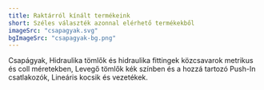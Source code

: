 ```yaml
---
title: Raktárról kínált termékeink
short: Széles választék azonnal elérhető termékekből
imageSrc: "csapagyak.svg"
bgImageSrc: "csapagyak-bg.png"
---
```


Csapágyak, Hidraulika tömlők és hidraulika fittingek közcsavarok metrikus és coll méretekben, Levegő tömlők kék színben és a hozzá tartozó Push-In csatlakozók, Lineáris kocsik és vezetékek.
